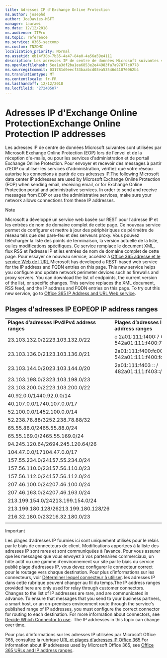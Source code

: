 ```yaml
---
title: Adresses IP d'Exchange Online Protection
ms.author: josephd
author: JoeDavies-MSFT
manager: laurawi
ms.date: 12/12/2018
ms.audience: ITPro
ms.topic: reference
ms.service: O365-seccomp
ms.custom: TN2DMC
localization_priority: Normal
ms.assetid: eb14f38b-7b55-4a47-84a0-4a56a59e4111
description: Les adresses IP de centre de données Microsoft suivantes sont utilisées par Microsoft Exchange Online Protection (EOP) lors de l'envoi et de la réception d'e-mails, ou pour les services d'administration et de portail Exchange Online Protection. Pour envoyer et recevoir des messages à partir d'EOP ou utiliser les services d'administration, vérifiez que votre réseau autorise les connexions à partir de ces adresses IP.
ms.openlocfilehash: 5ea1a3df2ba1ea6853e2e44983fa7a97877c0778
ms.sourcegitcommit: 031781d0eecf33baabcd03ea53546d41076062b4
ms.translationtype: MT
ms.contentlocale: fr-FR
ms.lasthandoff: 12/12/2018
ms.locfileid: "27240507"
---
```

# <a name="exchange-online-protection-ip-addresses"></a><span data-ttu-id="92126-104">Adresses IP d'Exchange Online Protection</span><span class="sxs-lookup"><span data-stu-id="92126-104">Exchange Online Protection IP addresses</span></span>

<span data-ttu-id="92126-p102">Les adresses IP de centre de données Microsoft suivantes sont utilisées par Microsoft Exchange Online Protection (EOP) lors de l'envoi et de la réception d'e-mails, ou pour les services d'administration et de portail Exchange Online Protection. Pour envoyer et recevoir des messages à partir d'EOP ou utiliser les services d'administration, vérifiez que votre réseau autorise les connexions à partir de ces adresses IP.</span><span class="sxs-lookup"><span data-stu-id="92126-p102">The following Microsoft data center IP addresses are used by Microsoft Exchange Online Protection (EOP) when sending email, receiving email, or for Exchange Online Protection portal and administrative services. In order to send and receive messages from EOP or use the administrative services, make sure your network allows connections from these IP addresses.</span></span>
 
> [!NOTE]
> <span data-ttu-id="92126-p103">Microsoft a développé un service web basée sur REST pour l’adresse IP et les entrées de nom de domaine complet de cette page. Ce nouveau service permet de configurer et mettre à jour des périphériques de périmètre de réseau tels que des pare-feu et des serveurs proxy. Vous pouvez télécharger la liste des points de terminaison, la version actuelle de la liste, ou les modifications spécifiques. Ce service remplace le document XML, flux RSS et l’adresse IP et les entrées de nom de domaine complet de cette page. Pour essayer ce nouveau service, accédez à [Office 365 adresse et le service Web de l’URL](https://docs.microsoft.com/office365/enterprise/office-365-ip-web-service).</span><span class="sxs-lookup"><span data-stu-id="92126-p103">Microsoft has developed a REST-based web service for the IP address and FQDN entries on this page. This new service helps you configure and update network perimeter devices such as firewalls and proxy servers. You can download the list of endpoints, the current version of the list, or specific changes. This service replaces the XML document, RSS feed, and the IP address and FQDN entries on this page. To try out this new service, go to [Office 365 IP Address and URL Web service](https://docs.microsoft.com/office365/enterprise/office-365-ip-web-service).</span></span> 
 
## <a name="eop-ip-address-ranges"></a><span data-ttu-id="92126-112">Plages d'adresses IP EOP</span><span class="sxs-lookup"><span data-stu-id="92126-112">EOP IP address ranges</span></span>

||||
|:-----|:-----|:-----|
|<span data-ttu-id="92126-113">**Plages d’adresses IPv4**</span><span class="sxs-lookup"><span data-stu-id="92126-113">**IPv4 address ranges**</span></span> <br/> |<span data-ttu-id="92126-114">**Plages d’adresses IPv6**</span><span class="sxs-lookup"><span data-stu-id="92126-114">**IPv6 address ranges**</span></span> <br/> |
| <span data-ttu-id="92126-115">23.103.132.0/22</span><span class="sxs-lookup"><span data-stu-id="92126-115">23.103.132.0/22</span></span> | <span data-ttu-id="92126-116">c 2a01:111:f400:7 00 :: / 54</span><span class="sxs-lookup"><span data-stu-id="92126-116">2a01:111:f400:7c00::/54</span></span> |
| <span data-ttu-id="92126-117">23.103.136.0/21</span><span class="sxs-lookup"><span data-stu-id="92126-117">23.103.136.0/21</span></span> | <span data-ttu-id="92126-118">2a01:111:f400:fc00 :: / 54</span><span class="sxs-lookup"><span data-stu-id="92126-118">2a01:111:f400:fc00::/54</span></span> |
| <span data-ttu-id="92126-119">23.103.144.0/20</span><span class="sxs-lookup"><span data-stu-id="92126-119">23.103.144.0/20</span></span> | <span data-ttu-id="92126-120">2a01:111:f403 :: / 48</span><span class="sxs-lookup"><span data-stu-id="92126-120">2a01:111:f403::/48</span></span> |
| <span data-ttu-id="92126-121">23.103.198.0/23</span><span class="sxs-lookup"><span data-stu-id="92126-121">23.103.198.0/23</span></span> |  |
| <span data-ttu-id="92126-122">23.103.200.0/22</span><span class="sxs-lookup"><span data-stu-id="92126-122">23.103.200.0/22</span></span> |  |
| <span data-ttu-id="92126-123">40.92.0.0/14</span><span class="sxs-lookup"><span data-stu-id="92126-123">40.92.0.0/14</span></span> |  |
| <span data-ttu-id="92126-124">40.107.0.0/17</span><span class="sxs-lookup"><span data-stu-id="92126-124">40.107.0.0/17</span></span> |  |
| <span data-ttu-id="92126-125">52.100.0.0/14</span><span class="sxs-lookup"><span data-stu-id="92126-125">52.100.0.0/14</span></span> |  |
| <span data-ttu-id="92126-126">52.238.78.88/32</span><span class="sxs-lookup"><span data-stu-id="92126-126">52.238.78.88/32</span></span> |  |
| <span data-ttu-id="92126-127">65.55.88.0/24</span><span class="sxs-lookup"><span data-stu-id="92126-127">65.55.88.0/24</span></span> |  |
| <span data-ttu-id="92126-128">65.55.169.0/24</span><span class="sxs-lookup"><span data-stu-id="92126-128">65.55.169.0/24</span></span> |  |
| <span data-ttu-id="92126-129">94.245.120.64/26</span><span class="sxs-lookup"><span data-stu-id="92126-129">94.245.120.64/26</span></span> |  |
| <span data-ttu-id="92126-130">104.47.0.0/17</span><span class="sxs-lookup"><span data-stu-id="92126-130">104.47.0.0/17</span></span> |  |
| <span data-ttu-id="92126-131">157.55.234.0/24</span><span class="sxs-lookup"><span data-stu-id="92126-131">157.55.234.0/24</span></span> |  |
| <span data-ttu-id="92126-132">157.56.110.0/23</span><span class="sxs-lookup"><span data-stu-id="92126-132">157.56.110.0/23</span></span> |  |
| <span data-ttu-id="92126-133">157.56.112.0/24</span><span class="sxs-lookup"><span data-stu-id="92126-133">157.56.112.0/24</span></span> |  |
| <span data-ttu-id="92126-134">207.46.100.0/24</span><span class="sxs-lookup"><span data-stu-id="92126-134">207.46.100.0/24</span></span> |  |
| <span data-ttu-id="92126-135">207.46.163.0/24</span><span class="sxs-lookup"><span data-stu-id="92126-135">207.46.163.0/24</span></span> |  |
| <span data-ttu-id="92126-136">213.199.154.0/24</span><span class="sxs-lookup"><span data-stu-id="92126-136">213.199.154.0/24</span></span> |  |
| <span data-ttu-id="92126-137">213.199.180.128/26</span><span class="sxs-lookup"><span data-stu-id="92126-137">213.199.180.128/26</span></span> |  |
| <span data-ttu-id="92126-138">216.32.180.0/23</span><span class="sxs-lookup"><span data-stu-id="92126-138">216.32.180.0/23</span></span> |  |
||||
 
> [!IMPORTANT]
> <span data-ttu-id="92126-p104">Les plages d’adresses IP fournies ici sont uniquement utilisés pour le relais par le biais de connecteurs de client. Modifications apportées à la liste des adresses IP sont rares et sont communiquées à l’avance. Pour vous assurer que les messages que vous envoyez à vos partenaires commerciaux, un hôte actif ou une gamme d’environnement sur site par le biais du service publié plage d’adresses IP, vous devez configurer le connecteur correct pour le routage vers chaque destination. Pour plus d’informations sur les connecteurs, voir [Déterminer lequel connecteur à utiliser](https://docs.microsoft.com/exchange/mail-flow-best-practices/use-connectors-to-configure-mail-flow/set-up-connectors-to-route-mail). les adresses IP dans cette rubrique peuvent changer au fil du temps.</span><span class="sxs-lookup"><span data-stu-id="92126-p104">The IP address ranges provided here are only used for relay through customer connectors. Changes to the list of IP addresses are rare, and are communicated in advance. To ensure that messages that you send to your business partners, a smart host, or an on-premises environment route through the service's published range of IP addresses, you must configure the correct connector for routing to each destination. For more information about connectors, see [Decide Which Connector to use](https://docs.microsoft.com/exchange/mail-flow-best-practices/use-connectors-to-configure-mail-flow/set-up-connectors-to-route-mail).  The IP addresses in this topic can change over time.</span></span>  
 
<span data-ttu-id="92126-144">Pour plus d'informations sur les adresses IP utilisées par Microsoft Office 365, consultez la rubrique [URL et plages d'adresses IP Office 365](https://go.microsoft.com/fwlink/p/?LinkId=324165).</span><span class="sxs-lookup"><span data-stu-id="92126-144">For information about IP addresses used by Microsoft Office 365, see [Office 365 URLs and IP address ranges](https://go.microsoft.com/fwlink/p/?LinkId=324165).</span></span>

